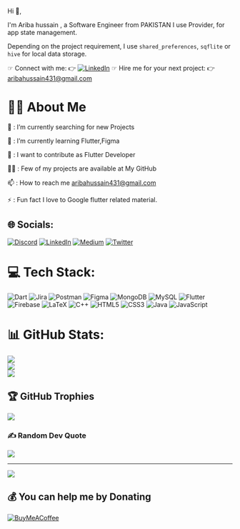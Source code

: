   Hi 👋,

I'm Ariba hussain , a Software Engineer from PAKISTAN 
I use Provider, for app state management.

Depending on the project requirement, I use `shared_preferences`, `sqflite` or `hive` for local data storage.

☞ Connect with me: 👉 [![LinkedIn](https://img.shields.io/badge/LinkedIn-%230077B5.svg?logo=linkedin&logoColor=white)](https://linkedin.com/in/https://www.linkedin.com/in/ariba1039/)
☞ Hire me for your next project:  👉aribahussain431@gmail.com
 
 
 
 # 🙋‍♂️ About Me


🔭 : I’m currently searching for new Projects

🌱 : I’m currently learning Flutter,Figma

👯 : I want to contribute as Flutter Developer

👨‍💻 : Few of my projects are available at My GitHub

📫 : How to reach me aribahussain431@gmail.com

⚡ : Fun fact I love to Google flutter related material. 
## 🌐 Socials:
[![Discord](https://img.shields.io/badge/Discord-%237289DA.svg?logo=discord&logoColor=white)](https://discord.gg/ariba1039#1819) [![LinkedIn](https://img.shields.io/badge/LinkedIn-%230077B5.svg?logo=linkedin&logoColor=white)](https://linkedin.com/in/https://www.linkedin.com/in/ariba1039/) [![Medium](https://img.shields.io/badge/Medium-12100E?logo=medium&logoColor=white)](https://medium.com/@https://medium.com/@aribadev) [![Twitter](https://img.shields.io/badge/Twitter-%231DA1F2.svg?logo=Twitter&logoColor=white)](https://twitter.com/https:/twitter.com/ariba_hussain10) 

# 💻 Tech Stack:
![Dart](https://img.shields.io/badge/dart-%230175C2.svg?style=for-the-badge&logo=dart&logoColor=white) ![Jira](https://img.shields.io/badge/jira-%230A0FFF.svg?style=for-the-badge&logo=jira&logoColor=white) ![Postman](https://img.shields.io/badge/Postman-FF6C37?style=for-the-badge&logo=postman&logoColor=white) 	![Figma](https://img.shields.io/badge/figma-%23F24E1E.svg?style=for-the-badge&logo=figma&logoColor=white) ![MongoDB](https://img.shields.io/badge/MongoDB-%234ea94b.svg?style=for-the-badge&logo=mongodb&logoColor=white) ![MySQL](https://img.shields.io/badge/mysql-%2300f.svg?style=for-the-badge&logo=mysql&logoColor=white) ![Flutter](https://img.shields.io/badge/Flutter-%2302569B.svg?style=for-the-badge&logo=Flutter&logoColor=white) ![Firebase](https://img.shields.io/badge/firebase-%23039BE5.svg?style=for-the-badge&logo=firebase) ![LaTeX](https://img.shields.io/badge/latex-%23008080.svg?style=for-the-badge&logo=latex&logoColor=white) ![C++](https://img.shields.io/badge/c++-%2300599C.svg?style=for-the-badge&logo=c%2B%2B&logoColor=white) ![HTML5](https://img.shields.io/badge/html5-%23E34F26.svg?style=for-the-badge&logo=html5&logoColor=white) ![CSS3](https://img.shields.io/badge/css3-%231572B6.svg?style=for-the-badge&logo=css3&logoColor=white) ![Java](https://img.shields.io/badge/java-%23ED8B00.svg?style=for-the-badge&logo=java&logoColor=white) ![JavaScript](https://img.shields.io/badge/javascript-%23323330.svg?style=for-the-badge&logo=javascript&logoColor=%23F7DF1E)
# 📊 GitHub Stats:
![](https://github-readme-stats.vercel.app/api?username=ARIBA1039&theme=dark&hide_border=false&include_all_commits=true&count_private=true)<br/>
![](https://github-readme-streak-stats.herokuapp.com/?user=ARIBA1039&theme=dark&hide_border=false)<br/>
![](https://github-readme-stats.vercel.app/api/top-langs/?username=ARIBA1039&theme=dark&hide_border=false&include_all_commits=true&count_private=true&layout=compact)

## 🏆 GitHub Trophies
![](https://github-profile-trophy.vercel.app/?username=ARIBA1039&theme=radical&no-frame=false&no-bg=true&margin-w=4)


### ✍️ Random Dev Quote
![](https://quotes-github-readme.vercel.app/api?type=horizontal&theme=radical)



---
[![](https://visitcount.itsvg.in/api?id=ARIBA1039&icon=0&color=0)](https://visitcount.itsvg.in)

  ## 💰 You can help me by Donating
  [![BuyMeACoffee](https://img.shields.io/badge/Buy%20Me%20a%20Coffee-ffdd00?style=for-the-badge&logo=buy-me-a-coffee&logoColor=black)](https://buymeacoffee.com/https://www.buymeacoffee.com/ariba1039) 

  
<!-- Proudly created with GPRM ( https://gprm.itsvg.in ) -->
